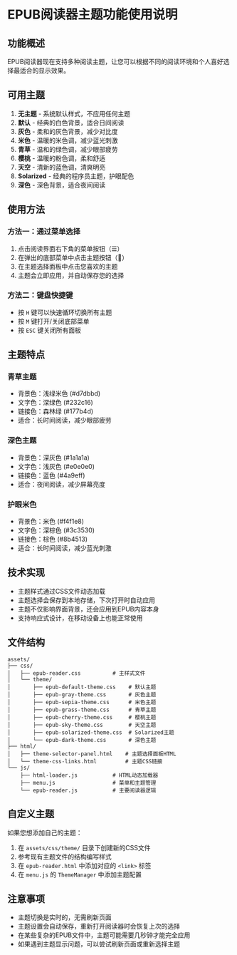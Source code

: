 # EPUB阅读器主题功能使用说明

## 功能概述

EPUB阅读器现在支持多种阅读主题，让您可以根据不同的阅读环境和个人喜好选择最适合的显示效果。

## 可用主题

1. **无主题** - 系统默认样式，不应用任何主题
2. **默认** - 经典的白色背景，适合日间阅读
3. **灰色** - 柔和的灰色背景，减少对比度
4. **米色** - 温暖的米色调，减少蓝光刺激
5. **青草** - 温和的绿色调，减少眼部疲劳
6. **樱桃** - 温暖的粉色调，柔和舒适
7. **天空** - 清新的蓝色调，清爽明亮
8. **Solarized** - 经典的程序员主题，护眼配色
9. **深色** - 深色背景，适合夜间阅读

## 使用方法

### 方法一：通过菜单选择
1. 点击阅读界面右下角的菜单按钮（☰）
2. 在弹出的底部菜单中点击主题按钮（🎨）
3. 在主题选择面板中点击您喜欢的主题
4. 主题会立即应用，并自动保存您的选择

### 方法二：键盘快捷键
- 按 `H` 键可以快速循环切换所有主题
- 按 `M` 键打开/关闭底部菜单
- 按 `ESC` 键关闭所有面板

## 主题特点

### 青草主题
- 背景色：浅绿米色 (#d7dbbd)
- 文字色：深绿色 (#232c16)
- 链接色：森林绿 (#177b4d)
- 适合：长时间阅读，减少眼部疲劳

### 深色主题
- 背景色：深灰色 (#1a1a1a)
- 文字色：浅灰色 (#e0e0e0)
- 链接色：蓝色 (#4a9eff)
- 适合：夜间阅读，减少屏幕亮度

### 护眼米色
- 背景色：米色 (#f4f1e8)
- 文字色：深棕色 (#3c3530)
- 链接色：棕色 (#8b4513)
- 适合：长时间阅读，减少蓝光刺激

## 技术实现

- 主题样式通过CSS文件动态加载
- 主题选择会保存到本地存储，下次打开时自动应用
- 主题不仅影响界面背景，还会应用到EPUB内容本身
- 支持响应式设计，在移动设备上也能正常使用

## 文件结构

```
assets/
├── css/
│   ├── epub-reader.css          # 主样式文件
│   └── theme/
│       ├── epub-default-theme.css    # 默认主题
│       ├── epub-gray-theme.css       # 灰色主题
│       ├── epub-sepia-theme.css      # 米色主题
│       ├── epub-grass-theme.css      # 青草主题
│       ├── epub-cherry-theme.css     # 樱桃主题
│       ├── epub-sky-theme.css        # 天空主题
│       ├── epub-solarized-theme.css  # Solarized主题
│       └── epub-dark-theme.css       # 深色主题
├── html/
│   ├── theme-selector-panel.html    # 主题选择面板HTML
│   └── theme-css-links.html         # 主题CSS链接
└── js/
    ├── html-loader.js           # HTML动态加载器
    ├── menu.js                  # 菜单和主题管理
    └── epub-reader.js           # 主要阅读器逻辑
```

## 自定义主题

如果您想添加自己的主题：

1. 在 `assets/css/theme/` 目录下创建新的CSS文件
2. 参考现有主题文件的结构编写样式
3. 在 `epub-reader.html` 中添加对应的 `<link>` 标签
4. 在 `menu.js` 的 `ThemeManager` 中添加主题配置

## 注意事项

- 主题切换是实时的，无需刷新页面
- 主题设置会自动保存，重新打开阅读器时会恢复上次的选择
- 在某些复杂的EPUB文件中，主题可能需要几秒钟才能完全应用
- 如果遇到主题显示问题，可以尝试刷新页面或重新选择主题
